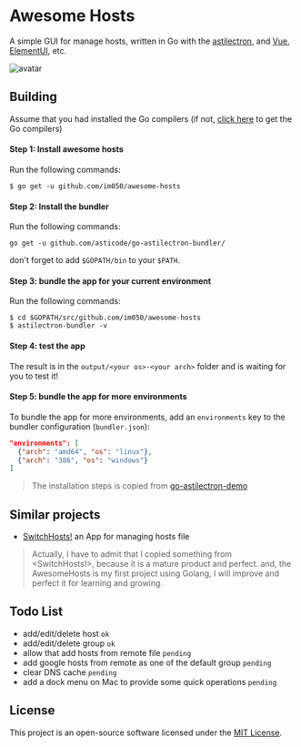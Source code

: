 # Awesome Hosts

A simple GUI for manage hosts, written in Go with the [astilectron](https://github.com/asticode/go-astilectron), and [Vue](https://github.com/vuejs/vue), [ElementUI](http://element-cn.eleme.io), etc.

![avatar](https://raw.githubusercontent.com/im050/awesome-hosts/master/screenshot/awesome-hosts.png)

## Building

Assume that you had installed the Go compilers (if not, [click here](https://golang.org/doc/install) to get the Go compilers)

#### Step 1: Install awesome hosts

Run the following commands:

    $ go get -u github.com/im050/awesome-hosts

#### Step 2: Install the bundler

Run the following commands:

    go get -u github.com/asticode/go-astilectron-bundler/
    
don't forget to add `$GOPATH/bin` to your `$PATH`.

#### Step 3: bundle the app for your current environment

Run the following commands:

    $ cd $GOPATH/src/github.com/im050/awesome-hosts
    $ astilectron-bundler -v

#### Step 4: test the app

The result is in the `output/<your os>-<your arch>` folder and is waiting for you to test it!

#### Step 5: bundle the app for more environments

To bundle the app for more environments, add an `environments` key to the bundler configuration (`bundler.json`):

```json
"environments": [
  {"arch": "amd64", "os": "linux"},
  {"arch": "386", "os": "windows"}
]
```

> The installation steps is copied from [go-astilectron-demo](https://github.com/asticode/go-astilectron-demo/)
    
## Similar projects 

* [SwitchHosts!](https://github.com/oldj/SwitchHosts) an App for managing hosts file  

> Actually, I have to admit that I copied something from <SwitchHosts!>, because it is a mature product and perfect. and, the AwesomeHosts is my first project using Golang, I will improve and perfect it for learning and growing.

## Todo List
* add/edit/delete host `ok`
* add/edit/delete group `ok`
* allow that add hosts from remote file `pending`
* add google hosts from remote as one of the default group `pending`
* clear DNS cache `pending`
* add a dock menu on Mac to provide some quick operations `pending`

## License

This project is an open-source software licensed under the [MIT License](https://github.com/im050/awesome-hosts/blob/master/LICENSE).